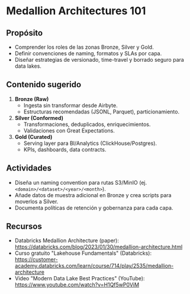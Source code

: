 # Medallion Architectures 101

## Propósito
- Comprender los roles de las zonas Bronze, Silver y Gold.
- Definir convenciones de naming, formatos y SLAs por capa.
- Diseñar estrategias de versionado, time-travel y borrado seguro para data lakes.

## Contenido sugerido
1. **Bronze (Raw)**
   - Ingesta sin transformar desde Airbyte.
   - Estructuras recomendadas (JSONL, Parquet), particionamiento.
2. **Silver (Conformed)**
   - Transformaciones, deduplicados, enriquecimientos.
   - Validaciones con Great Expectations.
3. **Gold (Curated)**
   - Serving layer para BI/Analytics (ClickHouse/Postgres).
   - KPIs, dashboards, data contracts.

## Actividades
- Diseña un naming convention para rutas S3/MinIO (ej. `<domain>/<dataset>/<year>/<month>`).
- Añade datos de muestra adicional en Bronze y crea scripts para moverlos a Silver.
- Documenta políticas de retención y gobernanza para cada capa.

## Recursos
- Databricks Medallion Architecture (paper): https://databricks.com/blog/2023/01/30/medallion-architecture.html
- Curso gratuito "Lakehouse Fundamentals" (Databricks): https://customer-academy.databricks.com/learn/course/714/play/2535/medallion-architecture
- Video "Modern Data Lake Best Practices" (YouTube): https://www.youtube.com/watch?v=H1Qf5wP0ViM
